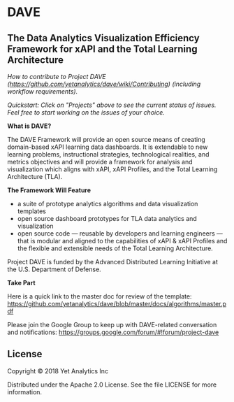 # DAVE
## The Data Analytics Visualization Efficiency Framework for xAPI and the Total Learning Architecture

*How to contribute to Project DAVE (https://github.com/yetanalytics/dave/wiki/Contributing) (including workflow requirements).*

*Quickstart: Click on "Projects" above to see the current status of issues. Feel free to start working on the issues of your choice.*

**What is DAVE?**

The DAVE Framework will provide an open source means of creating domain-based xAPI learning data dashboards. It is extendable to new learning problems, instructional strategies, technological realities, and metrics objectives and will provide a framework for analysis and visualization which aligns with xAPI, xAPI Profiles, and the Total Learning Architecture (TLA).

**The Framework Will Feature**

* a suite of prototype analytics algorithms and data visualization templates
* open source dashboard prototypes for TLA data analytics and visualization
* open source code — reusable by developers and learning engineers — that is modular and aligned to the capabilities of xAPI & xAPI Profiles and the flexible and extensible needs of the Total Learning Architecture.

Project DAVE is funded by the Advanced Distributed Learning Initiative at the U.S. Department of Defense.

**Take Part**

Here is a quick link to the master doc for review of the template: https://github.com/yetanalytics/dave/blob/master/docs/algorithms/master.pdf 

Please join the Google Group to keep up with DAVE-related conversation and notifications: https://groups.google.com/forum/#!forum/project-dave 

## License
Copyright © 2018 Yet Analytics Inc

Distributed under the Apache 2.0 License. See the file LICENSE for more information.

